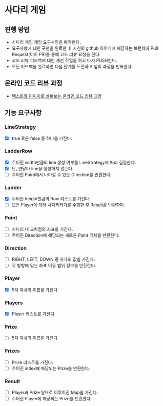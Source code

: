 # 사다리 게임
## 진행 방법
* 사다리 게임 게임 요구사항을 파악한다.
* 요구사항에 대한 구현을 완료한 후 자신의 github 아이디에 해당하는 브랜치에 Pull Request(이하 PR)를 통해 코드 리뷰 요청을 한다.
* 코드 리뷰 피드백에 대한 개선 작업을 하고 다시 PUSH한다.
* 모든 피드백을 완료하면 다음 단계를 도전하고 앞의 과정을 반복한다.

## 온라인 코드 리뷰 과정
* [텍스트와 이미지로 살펴보는 온라인 코드 리뷰 과정](https://github.com/nextstep-step/nextstep-docs/tree/master/codereview)

## 기능 요구사항
### LineStrategy
- [X] true 혹은 false 중 하나를 가진다.

### LadderRow
- [X] 주어진 width만큼의 line 생성 여부를 LineStrategy에 따라 결정한다.
- [X] 단, 연달아 line을 생성하지 않는다. 
- [ ] 주어진 Point에서 나아갈 수 있는 Direction을 반환한다. 

### Ladder
- [X] 주어진 height만큼의 Row 리스트를 가진다.
- [ ] 모든 Player에 대해 사다리타기를 수행한 후 Result를 반환한다.

### Point
- [ ] 사다리 내 교차점의 좌표를 가진다.
- [ ] 주어진 Direction에 해당되는 새로운 Point 객체를 반환한다.

### Direction
- [ ] RIGHT, LEFT, DOWN 중 하나의 값을 가진다.
- [ ] 각 방향에 맞는 좌표 이동 범위 정보를 반환한다.

### Player
- [X] 5자 이내의 이름을 가진다.

### Players
- [X] Player 리스트를 가진다.

### Prize
- [ ] 5자 이내의 이름을 가진다.

### Prizes
- [ ] Prize 리스트를 가진다.
- [ ] 주어진 index에 해당되는 Prize를 반환한다.

### Result
- [ ] Player과 Prize 쌍으로 이루어진 Map을 가진다.
- [ ] 주어진 Player에 해당되는 Prize를 반환한다.